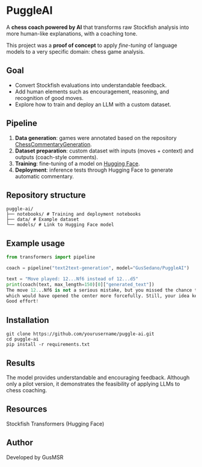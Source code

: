 # PuggleAI
A **chess coach powered by AI** that transforms raw Stockfish analysis into more human-like explanations, with a coaching tone.  

This project was a **proof of concept** to apply *fine-tuning* of language models to a very specific domain: chess game analysis.

## Goal
- Convert Stockfish evaluations into understandable feedback.  
- Add human elements such as encouragement, reasoning, and recognition of good moves.  
- Explore how to train and deploy an LLM with a custom dataset.  

## Pipeline
1. **Data generation**: games were annotated based on the repository [ChessCommentaryGeneration](https://github.com/harsh19/ChessCommentaryGeneration).  
2. **Dataset preparation**: custom dataset with inputs (moves + context) and outputs (coach-style comments).  
3. **Training**: fine-tuning of a model on [Hugging Face](https://huggingface.co/GusSedano/PuggleAI).  
4. **Deployment**: inference tests through Hugging Face to generate automatic commentary.  

## Repository structure
```
puggle-ai/
├── notebooks/ # Training and deployment notebooks
├── data/ # Example dataset
└── models/ # Link to Hugging Face model
```


## Example usage
```python
from transformers import pipeline

coach = pipeline("text2text-generation", model="GusSedano/PuggleAI")

text = "Move played: 12...Nf6 instead of 12...d5"
print(coach(text, max_length=150)[0]["generated_text"])
The move 12...Nf6 is not a serious mistake, but you missed the chance to play 12...d5,
which would have opened the center more forcefully. Still, your idea keeps the position solid.
Good effort!
```

## Installation 
```
git clone https://github.com/yourusername/puggle-ai.git
cd puggle-ai
pip install -r requirements.txt
```

## Results
The model provides understandable and encouraging feedback.
Although only a pilot version, it demonstrates the feasibility of applying LLMs to chess coaching.

## Resources
Stockfish
Transformers (Hugging Face)

## Author
Developed by GusMSR
